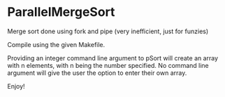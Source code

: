 # ParallelMergeSort

Merge sort done using fork and pipe (very inefficient, just for funzies)

Compile using the given Makefile.

Providing an integer command line argument to pSort will create an array with n elements, with n being the number specified. 
No command line argument will give the user the option to enter their own array.

Enjoy!
